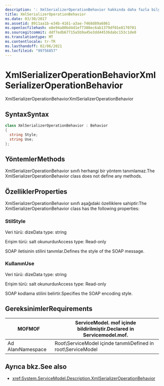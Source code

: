 ```yaml
---
description: ': XmlSerializerOperationBehavior hakkında daha fazla bilgi edinin'
title: XmlSerializerOperationBehavior
ms.date: 03/30/2017
ms.assetid: 8911aa1b-e34b-4161-a3ae-7468d89a6861
ms.openlocfilehash: e8e94a80bd4d1ef7388ec6ab1379df01e8170701
ms.sourcegitcommit: ddf7edb67715a5b9a45e3dd44536dabc153c1de0
ms.translationtype: MT
ms.contentlocale: tr-TR
ms.lasthandoff: 02/06/2021
ms.locfileid: "99756857"
---
```

# <a name="xmlserializeroperationbehavior"></a><span data-ttu-id="2d7ab-103">XmlSerializerOperationBehavior</span><span class="sxs-lookup"><span data-stu-id="2d7ab-103">XmlSerializerOperationBehavior</span></span>

<span data-ttu-id="2d7ab-104">XmlSerializerOperationBehavior</span><span class="sxs-lookup"><span data-stu-id="2d7ab-104">XmlSerializerOperationBehavior</span></span>  
  
## <a name="syntax"></a><span data-ttu-id="2d7ab-105">Syntax</span><span class="sxs-lookup"><span data-stu-id="2d7ab-105">Syntax</span></span>  
  
```csharp
class XmlSerializerOperationBehavior : Behavior  
{  
  string Style;  
  string Use;  
};  
```  
  
## <a name="methods"></a><span data-ttu-id="2d7ab-106">Yöntemler</span><span class="sxs-lookup"><span data-stu-id="2d7ab-106">Methods</span></span>  

 <span data-ttu-id="2d7ab-107">XmlSerializerOperationBehavior sınıfı herhangi bir yöntem tanımlamaz.</span><span class="sxs-lookup"><span data-stu-id="2d7ab-107">The XmlSerializerOperationBehavior class does not define any methods.</span></span>  
  
## <a name="properties"></a><span data-ttu-id="2d7ab-108">Özellikler</span><span class="sxs-lookup"><span data-stu-id="2d7ab-108">Properties</span></span>  

 <span data-ttu-id="2d7ab-109">XmlSerializerOperationBehavior sınıfı aşağıdaki özelliklere sahiptir:</span><span class="sxs-lookup"><span data-stu-id="2d7ab-109">The XmlSerializerOperationBehavior class has the following properties:</span></span>  
  
### <a name="style"></a><span data-ttu-id="2d7ab-110">Stil</span><span class="sxs-lookup"><span data-stu-id="2d7ab-110">Style</span></span>  

 <span data-ttu-id="2d7ab-111">Veri türü: dize</span><span class="sxs-lookup"><span data-stu-id="2d7ab-111">Data type: string</span></span>  
  
 <span data-ttu-id="2d7ab-112">Erişim türü: salt okunurdur</span><span class="sxs-lookup"><span data-stu-id="2d7ab-112">Access type: Read-only</span></span>  
  
 <span data-ttu-id="2d7ab-113">SOAP iletisinin stilini tanımlar.</span><span class="sxs-lookup"><span data-stu-id="2d7ab-113">Defines the style of the SOAP message.</span></span>  
  
### <a name="use"></a><span data-ttu-id="2d7ab-114">Kullanın</span><span class="sxs-lookup"><span data-stu-id="2d7ab-114">Use</span></span>  

 <span data-ttu-id="2d7ab-115">Veri türü: dize</span><span class="sxs-lookup"><span data-stu-id="2d7ab-115">Data type: string</span></span>  
  
 <span data-ttu-id="2d7ab-116">Erişim türü: salt okunurdur</span><span class="sxs-lookup"><span data-stu-id="2d7ab-116">Access type: Read-only</span></span>  
  
 <span data-ttu-id="2d7ab-117">SOAP kodlama stilini belirtir.</span><span class="sxs-lookup"><span data-stu-id="2d7ab-117">Specifies the SOAP encoding style.</span></span>  
  
## <a name="requirements"></a><span data-ttu-id="2d7ab-118">Gereksinimler</span><span class="sxs-lookup"><span data-stu-id="2d7ab-118">Requirements</span></span>  
  
|<span data-ttu-id="2d7ab-119">MOF</span><span class="sxs-lookup"><span data-stu-id="2d7ab-119">MOF</span></span>|<span data-ttu-id="2d7ab-120">ServiceModel. mof içinde bildirilmiştir.</span><span class="sxs-lookup"><span data-stu-id="2d7ab-120">Declared in Servicemodel.mof.</span></span>|  
|---------|-----------------------------------|  
|<span data-ttu-id="2d7ab-121">Ad Alanı</span><span class="sxs-lookup"><span data-stu-id="2d7ab-121">Namespace</span></span>|<span data-ttu-id="2d7ab-122">Root\ServiceModel içinde tanımlı</span><span class="sxs-lookup"><span data-stu-id="2d7ab-122">Defined in root\ServiceModel</span></span>|  
  
## <a name="see-also"></a><span data-ttu-id="2d7ab-123">Ayrıca bkz.</span><span class="sxs-lookup"><span data-stu-id="2d7ab-123">See also</span></span>

- <xref:System.ServiceModel.Description.XmlSerializerOperationBehavior>
